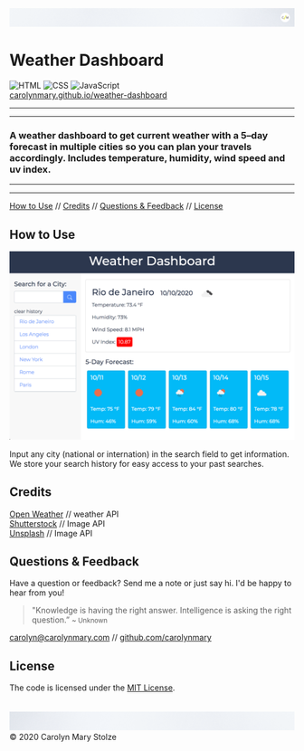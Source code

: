 <!-- ![header](Assets/images/cm_header.svg) -->
![header](Assets/images/cm_header.png)

# Weather Dashboard 

![HTML](https://img.shields.io/badge/HTML-red) ![CSS](https://img.shields.io/badge/CSS-purple) ![JavaScript](https://img.shields.io/badge/JavaScript-yello) </br>
[carolynmary.github.io/weather-dashboard](https://carolynmary.github.io/weather-dashboard/)

- - -
- - -
### A weather dashboard to get current weather with a 5–day forecast in multiple cities so you can plan your travels accordingly. Includes temperature, humidity, wind speed and uv index.
- - -
- - -

[How to Use](#how-to-use) // [Credits](#credits) // [Questions & Feedback](#questions-feedback) // [License](#license)

## How to Use 

![dashboard](Assets/images/screenshot.png)

Input any city (national or internation) in the search field to get information. We store your search history for easy access to your past searches.

## Credits

[Open Weather](http://api.openweathermap.org) // weather API </br>
[Shutterstock](https://www.shutterstock.com/developers/) // Image API </br>
[Unsplash](https://unsplash.com/developers) // Image API

## Questions & Feedback

Have a question or feedback? Send me a note or just say hi. I'd be happy to hear from you!

> "Knowledge is having the right answer. Intelligence is asking the right question.” <small>~ Unknown </small>

<a href="mailto:carolyn@carolynmary.com">carolyn@carolynmary.com</a> // <a href="https://github.com/carolynmary"> github.com/carolynmary</a>

## License

The code is licensed under the [MIT License](https://choosealicense.com/licenses/mit/).
</br>
</br>
</br>
![header](Assets/images/cm_footer.png)
© 2020 Carolyn Mary Stolze

